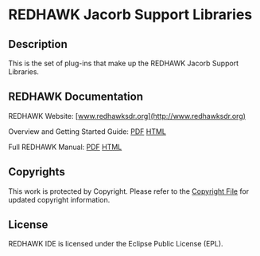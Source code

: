# REDHAWK Jacorb Support Libraries
 
## Description

This is the set of plug-ins that make up the REDHAWK Jacorb Support Libraries. 
 
## REDHAWK Documentation

REDHAWK Website: [www.redhawksdr.org](http://www.redhawksdr.org)

Overview and Getting Started Guide: [PDF](http://sourceforge.net/projects/redhawksdr/files/redhawk-doc/1.10.0/REDHAWK_Overview_v1.10.0.pdf/download "PDF") [HTML](http://redhawksdr.github.com/Documentation/gettingstarted/main.html "HTML")

Full REDHAWK Manual: [PDF](http://sourceforge.net/projects/redhawksdr/files/redhawk-doc/1.10.0/REDHAWK_Manual_v1.10.0.pdf/download "PDF") [HTML](http://redhawksdr.github.com/Documentation/main.html "HTML")
 
## Copyrights

This work is protected by Copyright. Please refer to the [Copyright File](COPYRIGHT) for updated copyright information.

## License

REDHAWK IDE is licensed under the Eclipse Public License (EPL).
